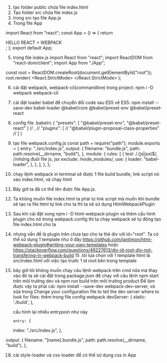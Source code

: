 1. tạo folder public chứa file index.html
2. Tạo folder src chứa file index.js
3. trong src tạo file App.js
4. Trong file App

import React from "react";
const App = () => {
return <div>HELLO REACT + WEBPACK</div>;
};
export default App;

5. trong file index.js
   import React from "react";
   import ReactDOM from "react-dom/client";
   import App from "./App";

const root = ReactDOM.createRoot(document.getElementById("root"));
root.render(
<React.StrictMode>
<App />
</React.StrictMode>
);

6.  cài đặt webpack, webpack-cli(commandline) trong project: npm i -D webpack webpack-cli
7.  cài đặt loader babel để chuyển đổi code sau ES5 về ES5: npm install --save-dev babel-loader @babel/core @babel/preset-env @babel/preset-react
8.  config file .babelrc
    {
    "presets": [
    "@babel/preset-env",
    "@babel/preset-react"
    ]
    // ,
    // "plugins": [
    // "@babel/plugin-proposal-class-properties"
    // ]
    }

9.  tạo file webpack.config.js
    const path = require("path");
    module.exports = {
    entry: "./src/index.js",
    output: {
    filename: "bundle.js",
    path: path.resolve(\_\_dirname, "build"),
    },
    module: {
    rules: [
    {
    test: /\.(js|jsx)$/, //những đuôi file js, jsx
    exclude: /node_modules/,
    use: {
    loader: "babel-loader",
    },
    },
    ],
    },
    };

10. chạy lệnh webpack in terminal sẽ được 1 file build bundle, link script nó vào index.html, và chạy html
11. Bây giờ ta đã có thể lên được file App.js.
12. Ta không muốn file index.html ta phải tự link script mà muốn khi bundle sẽ tạo ra file html tự link cho ta thì ta sẽ sử dụng HtmlWebpackPlugin
13. Sau khi cài đặt xong npm i -D html-webpack-plugin và thêm cấu hình plugin cho nó trong webpack.config thì ta chạy webpack sẽ tự động tạo file index.html cho ta

14. nhưng vấn đề là plugin trên chưa tạo cho ta thẻ div với id="root". Ta có thể sử dụng 1 template như ở đây https://github.com/jantimon/html-webpack-plugin#writing-your-own-templates hoặc https://stackoverflow.com/questions/49227613/div-id-root-div-not-transfering-in-webpack-build
    15 .tôi lựa chọn với 1 template html là src/index.html với việc tạo trước 1 id root bên trong template
15. bây giờ tôi không muốn chạy câu lệnh webpack trên cmd nữa mà thay vào đó ta sẽ cài đặt trong package.json để chạy với câu lệnh npm start trên môi trường dev và npm run build trên môi trường product
    Để làm được vậy ta phải cài: npm install --save-dev webpack-dev-server, và sửa trong
    Change your configuration file to tell the dev server where to look for files:
    thêm trong file config webpack
    devServer: {
    static: './build',
    },

    cấu hình lại nhiều entrypoin như này

        entry: {

    index: "./src/index.js",
    },

output: {
filename: "[name].bundle.js",
path: path.resolve(\_\_dirname, "build"),
},

18. cài style-loader và css-loader để có thể sử dụng css in App
